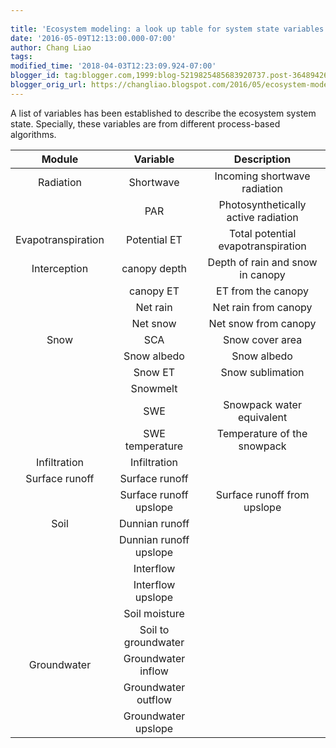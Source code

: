 ```yaml
---
 
title: 'Ecosystem modeling: a look up table for system state variables'
date: '2016-05-09T12:13:00.000-07:00'
author: Chang Liao
tags:
modified_time: '2018-04-03T12:23:09.924-07:00'
blogger_id: tag:blogger.com,1999:blog-5219825485683920737.post-3648942652294377948
blogger_orig_url: https://changliao.blogspot.com/2016/05/ecosystem-modeling-100.html
---
```


A list of variables has been established to describe the ecosystem system 
state. Specially, these variables are from different process-based algorithms. 

|       Module       |        Variable        |             Description             |
|:------------------:|:----------------------:|:-----------------------------------:|
| Radiation          | Shortwave              | Incoming shortwave radiation        |
|                    | PAR                    | Photosynthetically active radiation |
| Evapotranspiration | Potential ET           | Total potential evapotranspiration  |
| Interception       | canopy depth           | Depth of rain and snow in canopy    |
|                    | canopy ET              | ET from the canopy                  |
|                    | Net rain               | Net rain from canopy                |
|                    | Net snow               | Net snow from canopy                |
| Snow               | SCA                    | Snow cover area                     |
|                    | Snow albedo            | Snow albedo                         |
|                    | Snow ET                | Snow sublimation                    |
|                    | Snowmelt               |                                     |
|                    | SWE                    | Snowpack water equivalent           |
|                    | SWE temperature        | Temperature of the snowpack         |
| Infiltration       | Infiltration           |                                     |
| Surface runoff     | Surface runoff         |                                     |
|                    | Surface runoff upslope | Surface runoff from upslope         |
| Soil               | Dunnian runoff         |                                     |
|                    | Dunnian runoff upslope |                                     |
|                    | Interflow              |                                     |
|                    | Interflow upslope      |                                     |
|                    | Soil moisture          |                                     |
|                    | Soil to groundwater    |                                     |
| Groundwater        | Groundwater inflow     |                                     |
|                    | Groundwater outflow    |                                     |
|                    | Groundwater upslope    |                                     |